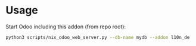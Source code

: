 # Usage

Start Odoo including this addon (from repo root):

```bash
python3 scripts/nix_odoo_web_server.py --db-name mydb --addon l10n_de
```
